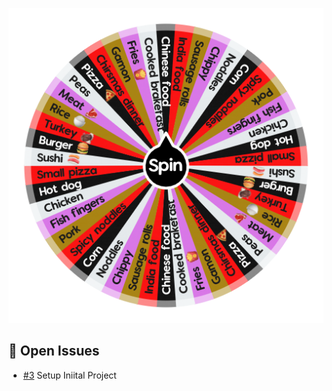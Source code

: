 ![Project Screenshot](src/assets/Dinner_Generator_React_thumb.png)

## 🚀 Open Issues

<!-- AUTO-ISSUES-START -->
- [#3](https://github.com/tgilly93/Dinner_Generator_React/issues/3) Setup Iniital Project
<!-- AUTO-ISSUES-END -->
